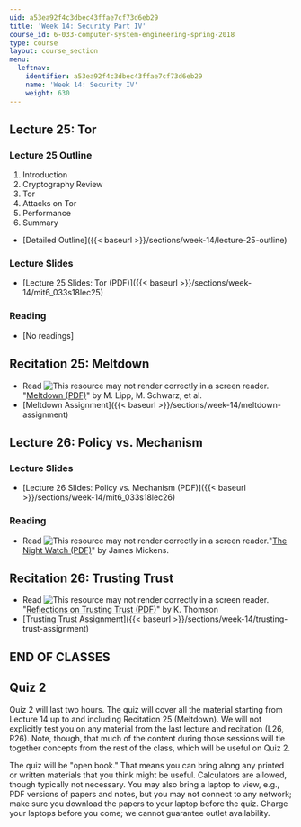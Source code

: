```yaml
---
uid: a53ea92f4c3dbec43ffae7cf73d6eb29
title: 'Week 14: Security Part IV'
course_id: 6-033-computer-system-engineering-spring-2018
type: course
layout: course_section
menu:
  leftnav:
    identifier: a53ea92f4c3dbec43ffae7cf73d6eb29
    name: 'Week 14: Security IV'
    weight: 630
---
```


Lecture 25: Tor
---------------

### Lecture 25 Outline

1.  Introduction
2.  Cryptography Review
3.  Tor
4.  Attacks on Tor
5.  Performance
6.  Summary

*   [Detailed Outline]({{< baseurl >}}/sections/week-14/lecture-25-outline)

### Lecture Slides

*   [Lecture 25 Slides: Tor (PDF)]({{< baseurl >}}/sections/week-14/mit6_033s18lec25)

### Reading

*   \[No readings\]

Recitation 25: Meltdown
-----------------------

*   Read ![This resource may not render correctly in a screen reader.](/images/inacessible.gif)"[Meltdown (PDF)](https://meltdownattack.com/meltdown.pdf)" by M. Lipp, M. Schwarz, et al.
*   [Meltdown Assignment]({{< baseurl >}}/sections/week-14/meltdown-assignment)

Lecture 26: Policy vs. Mechanism
--------------------------------

### Lecture Slides

*   [Lecture 26 Slides: Policy vs. Mechanism (PDF)]({{< baseurl >}}/sections/week-14/mit6_033s18lec26)

### Reading

*   Read ![This resource may not render correctly in a screen reader.](/images/inacessible.gif)"[The Night Watch (PDF)](http://scholar.harvard.edu/files/mickens/files/thenightwatch.pdf)" by James Mickens.

Recitation 26: Trusting Trust
-----------------------------

*   Read ![This resource may not render correctly in a screen reader.](/images/inacessible.gif)"[Reflections on Trusting Trust (PDF)](https://www.archive.ece.cmu.edu/~ganger/712.fall02/papers/p761-thompson.pdf)" by K. Thomson
*   [Trusting Trust Assignment]({{< baseurl >}}/sections/week-14/trusting-trust-assignment)

END OF CLASSES
--------------

Quiz 2
------

Quiz 2 will last two hours. The quiz will cover all the material starting from Lecture 14 up to and including Recitation 25 (Meltdown). We will not explicitly test you on any material from the last lecture and recitation (L26, R26). Note, though, that much of the content during those sessions will tie together concepts from the rest of the class, which will be useful on Quiz 2.

The quiz will be "open book." That means you can bring along any printed or written materials that you think might be useful. Calculators are allowed, though typically not necessary. You may also bring a laptop to view, e.g., PDF versions of papers and notes, but you may not connect to any network; make sure you download the papers to your laptop before the quiz. Charge your laptops before you come; we cannot guarantee outlet availability.